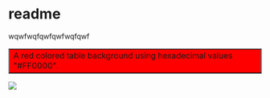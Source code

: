 # readme

<article bgcolor="green">
  wqwfwqfqwfqwfwqfqwf
  </article>
  
  
<table width="100%" bgcolor="#ff0000" border="1"><tr>
<td>A red colored table background using hexadecimal values "#FF0000".</td>
</tr></table>


<img src="animation1.svg">
